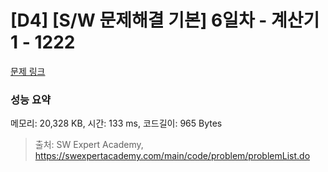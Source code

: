 # [D4] [S/W 문제해결 기본] 6일차 - 계산기1 - 1222 

[문제 링크](https://swexpertacademy.com/main/code/problem/problemDetail.do?contestProbId=AV14mbSaAEwCFAYD) 

### 성능 요약

메모리: 20,328 KB, 시간: 133 ms, 코드길이: 965 Bytes



> 출처: SW Expert Academy, https://swexpertacademy.com/main/code/problem/problemList.do